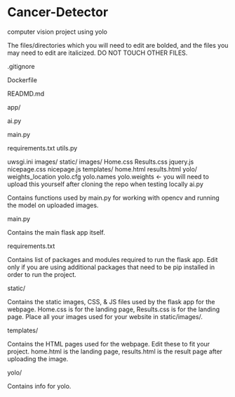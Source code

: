 # Cancer-Detector
 computer vision project using yolo
 
 The files/directories which you will need to edit are bolded, and the files you may need to edit are italicized. DO NOT TOUCH OTHER FILES.
 

.gitignore

Dockerfile

READMD.md

app/

ai.py

main.py

requirements.txt
utils.py

uwsgi.ini
images/
static/
images/
Home.css
Results.css
jquery.js
nicepage.css
nicepage.js
templates/
home.html
results.html
yolo/
weights_location
yolo.cfg
yolo.names
yolo.weights <- you will need to upload this yourself after cloning the repo when testing locally
ai.py

Contains functions used by main.py for working with opencv and running the model on uploaded images.

main.py

Contains the main flask app itself.

requirements.txt

Contains list of packages and modules required to run the flask app. Edit only if you are using additional packages that need to be pip installed in order to run the project.

static/

Contains the static images, CSS, & JS files used by the flask app for the webpage. Home.css is for the landing page, Results.css is for the landing page. Place all your images used for your website in static/images/.

templates/

Contains the HTML pages used for the webpage. Edit these to fit your project. home.html is the landing page, results.html is the result page after uploading the image.

yolo/

Contains info for yolo.  
